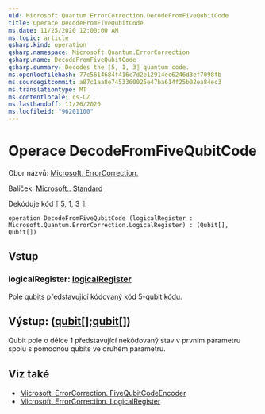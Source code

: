 ```yaml
---
uid: Microsoft.Quantum.ErrorCorrection.DecodeFromFiveQubitCode
title: Operace DecodeFromFiveQubitCode
ms.date: 11/25/2020 12:00:00 AM
ms.topic: article
qsharp.kind: operation
qsharp.namespace: Microsoft.Quantum.ErrorCorrection
qsharp.name: DecodeFromFiveQubitCode
qsharp.summary: Decodes the ⟦5, 1, 3⟧ quantum code.
ms.openlocfilehash: 77c5614684f416c7d2e12914ec6246d3ef7098fb
ms.sourcegitcommit: a87c1aa8e7453360025e47ba614f25b02ea84ec3
ms.translationtype: MT
ms.contentlocale: cs-CZ
ms.lasthandoff: 11/26/2020
ms.locfileid: "96201100"
---
```

# <a name="decodefromfivequbitcode-operation"></a>Operace DecodeFromFiveQubitCode

Obor názvů: [Microsoft. ErrorCorrection.](xref:Microsoft.Quantum.ErrorCorrection)

Balíček: [Microsoft.. Standard](https://nuget.org/packages/Microsoft.Quantum.Standard)


Dekóduje kód ⟦ 5, 1, 3 ⟧.

```qsharp
operation DecodeFromFiveQubitCode (logicalRegister : Microsoft.Quantum.ErrorCorrection.LogicalRegister) : (Qubit[], Qubit[])
```


## <a name="input"></a>Vstup

### <a name="logicalregister--logicalregister"></a>logicalRegister: [logicalRegister](xref:Microsoft.Quantum.ErrorCorrection.LogicalRegister)

Pole qubits představující kódovaný kód 5-qubit kódu.



## <a name="output--qubitqubit"></a>Výstup: ([qubit](xref:microsoft.quantum.lang-ref.qubit)[];[qubit](xref:microsoft.quantum.lang-ref.qubit)[])

Qubit pole o délce 1 představující nekódovaný stav v prvním parametru spolu s pomocnou qubits ve druhém parametru.

## <a name="see-also"></a>Viz také

- [Microsoft. ErrorCorrection. FiveQubitCodeEncoder](xref:Microsoft.Quantum.ErrorCorrection.FiveQubitCodeEncoder)
- [Microsoft. ErrorCorrection. LogicalRegister](xref:Microsoft.Quantum.ErrorCorrection.LogicalRegister)